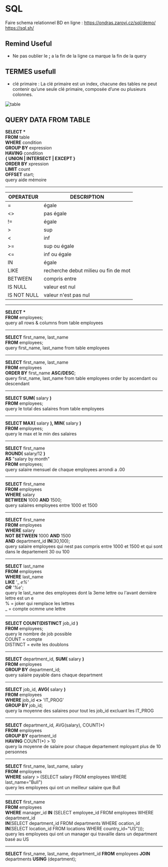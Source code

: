 # SQL

Faire schema relationnel BD en ligne : https://ondras.zarovi.cz/sql/demo/
https://sql.sh/

## Remind Useful
- Ne pas oublier le **;** a la fin de la ligne ca marque la fin de la query
## TERMES usefull
- clé primaire : La clé primaire est un index, chacune des tables ne peut contenir qu’une seule clé primaire, composée d’une ou plusieurs colonnes.

![table](https://github.com/becodeorg/BXL-Johnson-09/blob/main/2.The-Hill/Backend-sprint/1.Database/assets/dbschema.png)



## QUERY DATA FROM TABLE

**SELECT \***    
**FROM** table  
**WHERE** condition  
**GROUP BY** expression  
**HAVING** condition  
**{ UNION | INTERSECT | EXCEPT }**  
**ORDER BY** xpression  
**LIMIT** count  
**OFFSET** start;    
query aide mémoire   
___

| OPERATEUR | DESCRIPTION |
| ------------- | ------------- | 
| = | égale |
| <> | pas égale |
| != | égale |
| > | sup |
| < | inf |
| >= | sup ou égale |
| <= | inf ou égale |
| IN | égale |
| LIKE | recherche debut milieu ou fin de mot |
| BETWEEN | compris entre |
| IS NULL | valeur est nul |
| IS NOT NULL | valeur n'est pas nul |

___
**SELECT \***  
**FROM** employees;  
query all rows & columns from table employees  
___
**SELECT** first_name, last_name   
**FROM** employees;   
query first_name, last_name from table employees  
___
**SELECT** first_name, last_name   
**FROM** employees  
**ORDER BY** first_name **ASC/DESC**;  
query first_name, last_name from table employees order by ascendant ou descendant   
___
**SELECT SUM(** salary **)   
FROM** employees;  
query le total des salaires from table employees  
___
**SELECT MAX(** salary **), MIN(** salary **)   
FROM** employees;  
query le max et le min des salaires  
___
**SELECT** first_name   
**ROUND(** salary/12 **)  
AS** "salary by month"  
**FROM** employees;  
query salaire mensuel de chaque employees arrondi a .00  
___
**SELECT** first_name   
**FROM** employees  
**WHERE** salary  
**BETWEEN** 1000 **AND** 1500;  
query salaires employees entre 1000 et 1500  
___
**SELECT** first_name  
**FROM** employees  
**WHERE** salary  
**NOT BETWEEN** 1000 **AND** 1500  
**AND** department_id **IN**(30,100);    
query salaire employees qui nest pas compris entre 1000 et 1500 et qui sont dans le departement 30 ou 100  
___
**SELECT** last_name    
**FROM** employees  
**WHERE** last_name  
**LIKE** \'_ _e%'  
**OR** \'%e_';  
query le last_name des employees dont la 3eme lettre ou l'avant dernière lettre est un e  
% = joker qui remplace les lettres  
_ = compte ocmme une lettre  
___
**SELECT COUNT(DISTINCT** job_id **)  
FROM** employees;  
query le nombre de job possible  
COUNT = compte  
DISTINCT = evite les doublons  
___
**SELECT** department_id, **SUM(** salary **)   
FROM** employees     
**GROUP BY** department_id;   
query salaire payable dans chaque department   
___
**SELECT** job_id, **AVG(** salary **)   
FROM** employees    
**WHERE** job_id **<>** 'IT_PROG'  
**GROUP BY** job_id;  
query la moyenne des salaires pour tout les job_id excluant les IT_PROG   
___
**SELECT** department_id, AVG(salary), COUNT(\*)  
**FROM** employees    
**GROUP BY** epartment_id  
**HAVING** COUNT(\*) > 10  
query la moyenne de salaire pour chaque departement mployant plus de 10 personnes  
___
**SELECT** first_name, last_name, salary  
**FROM** employees  
**WHERE** salary > (SELECT salary FROM employees WHERE last_name="Bull")  
query les employees qui ont un meilleur salaire que Bull  
___
**SELECT** first_name   
**FROM** employees  
**WHERE** manager_id **IN** (SELECT employee_id FROM employees WHERE department_id  
**IN**(SELECT department_id FROM departments WHERE ocation_id  
**IN**(SELECT location_id FROM locations WHERE country_id="US")));  
query les employees qui ont un manager qui travaille dans un department basé au US  
___
**SELECT** first_name, last_name, department_id 
**FROM** employees
**JOIN** departments
**USING** (department);










